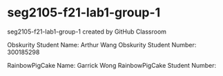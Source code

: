 # seg2105-f21-lab1-group-1
seg2105-f21-lab1-group-1 created by GitHub Classroom

Obskurity Student Name: Arthur Wang
Obskurity Student Number: 300185298

RainbowPigCake Name: Garrick Wong
RainbowPigCake Student Number: 
